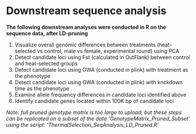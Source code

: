 # Downstream sequence analysis

**The following downstream analyses were conducted in R on the sequence data, after LD-pruning**

1. Visualize overall genomic differences between treatments (heat-selected vs control, male vs female, experimental round) using PCA
2. Detect candidate loci using Fst (calculated in OutFlank) between control and heat-selected groups
3. Detect candidate loci using GWA (conducted in plink) with treatment as the phenotype
4. Detect candidate loci using GWA (conducted in plink) with knckdown time as the phenotype
5. Examine allele frequency differences in candidate loci identified above
6. Identify candidate genes located within 100K bp of candidate loci


*Note: full pruned genotype matrix is too large to upload, but these steps can be replicated on a subset of the data 'GenotypeMatrix_Pruned_Subset' using the script: 'ThermalSelection_SeqAnalysis_LD_Pruned.R'*
